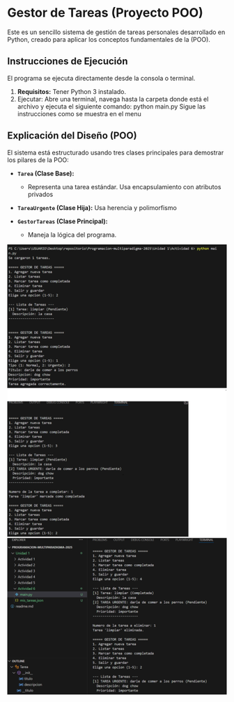 # Gestor de Tareas (Proyecto POO)
Este es un sencillo sistema de gestión de tareas personales desarrollado en Python, creado para aplicar los conceptos fundamentales de la (POO).


##  Instrucciones de Ejecución

El programa se ejecuta directamente desde la consola o terminal.

1.  **Requisitos:** Tener Python 3 instalado.
2.  Ejecutar: Abre una terminal, navega hasta la carpeta donde está el archivo y ejecuta el siguiente comando: python main.py
Sigue las instrucciones como se muestra en el menu

##  Explicación del Diseño (POO)

El sistema está estructurado usando tres clases principales para demostrar los pilares de la POO:

* **`Tarea` (Clase Base):**
    * Representa una tarea estándar. Usa encapsulamiento con atributos privados

* **`TareaUrgente` (Clase Hija):**
    Usa herencia y polimorfismo

* **`GestorTareas` (Clase Principal):**
    * Maneja la lógica del programa.

![Captura 1 agregar](captura1_gestortarea.png)
![Captura 2 completar](captura2_gestortarea.png)
![Captura 3 eliminar](captura3_gestortarea.png)